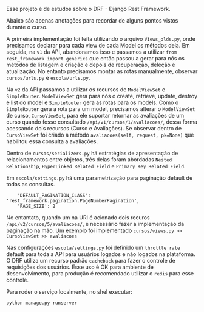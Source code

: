 Esse projeto é de estudos sobre o DRF - Django Rest Framework. 

Abaixo são apenas anotações para recordar de alguns pontos vistos durante o curso.

A primeira implementação foi feita utilizando o arquivo `Views_olds.py`, onde precisamos declarar para cada view de cada 
Model os métodos dela. Em seguida, na `v1` da API, abandonamos isso e passamos a utilizar `from rest_framework import generics`
que então passou a gerar para nós os métodos de listagem e criação e depois de recuperação, deleção e atualização. No entanto
precisamos montar as rotas manualmente, observar `cursos/urls.py` e `escola/urls.py`. 

Na `v2` da API passamos a utilizar os recursos de `ModelViewSet` e `SimpleRouter`. `ModelViewSet` gera para nós o create, retrieve, update, destroy e list do model e
`SimpleRouter` gera as rotas para os models. Como o `SimpleRouter` gera a rota para um model, precisamos alterar o 
`ModelViewSet` de curso, `CursoViewSet`, para ele suportar retornar as avaliações de um curso quando fosse consultado 
`/api/v1/cursos/1/avaliacoes/`, dessa forma acessando dois recursos (Curso e Avaliações). Se observar dentro de
`CursoViewSet` foi criado a método `avaliacoes(self, request, pk=None)` que habilitou essa consulta a avaliações.

Dentro de `cursos/serializers.py` há estratégias de apresentação de relacionamentos entre objetos, três delas foram 
abordadas `Nested Relationship`, `HyperLinked Related Field` e `Primary Key Related Field`. 

Em `escola/settings.py` há uma parametrização para paginação default de todas as consultas.

```
    'DEFAULT_PAGINATION_CLASS': 'rest_framework.pagination.PageNumberPagination',
    'PAGE_SIZE': 2
```
No entantato, quando um na URI é acionado dois recuros `/api/v2/cursos/5/avaliacoes/`, é necessário fazer a implementação
da paginação na mão. Um exemplo foi implementado `cursos/views.py >> CursoViewSet >> avaliacoes`

Nas configurações `escola/settings.py` foi definido um `throttle rate` default para toda a API para usuários logados
e não logados na plataforma. O DRF utiliza um recurso padrão `cacheback` para fazer o controle de requisições dos usuários.
Esse uso é OK para ambiente de desenvolvimento, para produção é recomendado utilizar o `redis` para esse controle.


Para roder o serviço localmente, no shel executar:
```
python manage.py runserver 
```